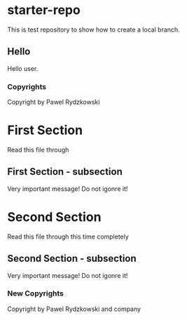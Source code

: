 # starter-repo
This is test repository to show how to create a local branch.

## Hello
Hello user.

### Copyrights
Copyright by Pawel Rydzkowski

# First Section
Read this file through

## First Section - subsection
Very important message! Do not igonre it!

# Second Section
Read this file through this time completely

## Second Section - subsection
Very important message! Do not igonre it!

### New Copyrights
Copyright by Pawel Rydzkowski and company
